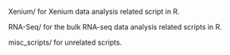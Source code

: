 Xenium/ for Xenium data analysis related script in R.

RNA-Seq/ for the bulk RNA-seq data analysis related scripts in R.

misc_scripts/ for unrelated scripts.

